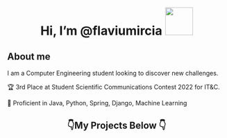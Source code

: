 # <h1 align="center"> Hi, I’m @flaviumircia <img src="https://user-images.githubusercontent.com/74871618/168467715-d959f504-7255-444b-a177-0a0b704ec455.gif" width="64">
></h1>
## About me
  I am a Computer Engineering student looking to discover new challenges.
  
  🏆 3rd Place at Student Scientific Communications Contest 2022 for IT&C.
  
  🧠 Proficient in Java, Python, Spring, Django, Machine Learning
    </br>
  <h2 align="center">👇My Projects Below 👇</h2>
  
<!---
flaviumircia/flaviumircia is a ✨ special ✨ repository because its `README.md` (this file) appears on your GitHub profile.
You can click the Preview link to take a look at your changes.
--->
